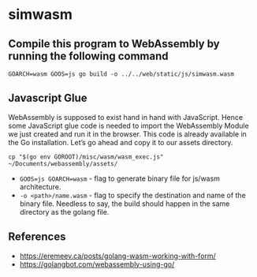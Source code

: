 # simwasm

## Compile this program to WebAssembly by running the following command

```shell
GOARCH=wasm GOOS=js go build -o ../../web/static/js/simwasm.wasm
```

## Javascript Glue

WebAssembly is supposed to exist hand in hand with JavaScript. Hence some JavaScript glue code is needed to import the WebAssembly Module we just created and run it in the browser. This code is already available in the Go installation. Let’s go ahead and copy it to our assets directory.

```shell
cp "$(go env GOROOT)/misc/wasm/wasm_exec.js" ~/Documents/webassembly/assets/
```

- `GOOS=js GOARCH=wasm` - flag to generate binary file for js/wasm architecture.
- `-o <path>/name.wasm` - flag to specify the destination and name of the binary file. Needless to say, the build should happen in the same directory as the golang file.

## References

- <https://eremeev.ca/posts/golang-wasm-working-with-form/>
- <https://golangbot.com/webassembly-using-go/>
